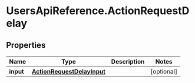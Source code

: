 # UsersApiReference.ActionRequestDelay

## Properties

Name | Type | Description | Notes
------------ | ------------- | ------------- | -------------
**input** | [**ActionRequestDelayInput**](ActionRequestDelayInput.md) |  | [optional] 


